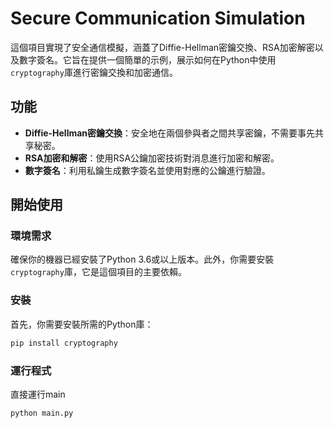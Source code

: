 # Secure Communication Simulation

這個項目實現了安全通信模擬，涵蓋了Diffie-Hellman密鑰交換、RSA加密解密以及數字簽名。它旨在提供一個簡單的示例，展示如何在Python中使用`cryptography`庫進行密鑰交換和加密通信。

## 功能

- **Diffie-Hellman密鑰交換**：安全地在兩個參與者之間共享密鑰，不需要事先共享秘密。
- **RSA加密和解密**：使用RSA公鑰加密技術對消息進行加密和解密。
- **數字簽名**：利用私鑰生成數字簽名並使用對應的公鑰進行驗證。

## 開始使用

### 環境需求

確保你的機器已經安裝了Python 3.6或以上版本。此外，你需要安裝`cryptography`庫，它是這個項目的主要依賴。

### 安裝

首先，你需要安裝所需的Python庫：

```bash
pip install cryptography
```
### 運行程式

直接運行main

```bash
python main.py
```